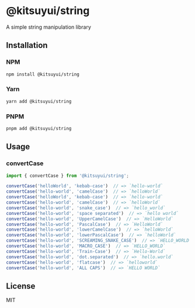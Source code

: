 # @kitsuyui/string

A simple string manipulation library

## Installation

### NPM

```bash
npm install @kitsuyui/string
```

### Yarn

```bash
yarn add @kitsuyui/string
```

### PNPM

```bash
pnpm add @kitsuyui/string
```

## Usage

### convertCase

```typescript
import { convertCase } from '@kitsuyui/string';

convertCase('helloWorld', 'kebab-case')  // => `hello-world`
convertCase('hello-world', 'camelCase')  // => `helloWorld`
convertCase('helloWorld', 'kebab-case')  // => `hello-world`
convertCase('hello-world', 'camelCase')  // => `helloWorld`
convertCase('hello-world', 'snake_case')  // => `hello_world`
convertCase('hello-world', 'space separated')  // => `hello world`
convertCase('hello-world', 'UpperCamelCase')  // => `HelloWorld`
convertCase('hello-world', 'PascalCase')  // => `HelloWorld`
convertCase('hello-world', 'lowerCamelCase')  // => `helloWorld`
convertCase('hello-world', 'lowerPascalCase')  // => `helloWorld`
convertCase('hello-world', 'SCREAMING_SNAKE_CASE')  // => `HELLO_WORLD`
convertCase('hello-world', 'MACRO_CASE')  // => `HELLO_WORLD`
convertCase('hello-world', 'Train-Case')  // => `Hello-World`
convertCase('hello-world', 'dot.separated')  // => `hello.world`
convertCase('hello-world', 'flatcase')  // => `helloworld`
convertCase('hello-world', 'ALL CAPS')  // => `HELLO WORLD`
```

## License

MIT

